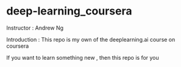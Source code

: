 # deep-learning_coursera
Instructor : Andrew Ng



Introduction :
This repo is my own of the deeplearning.ai course on coursera


If you want to learn something new , then this repo  is for you
